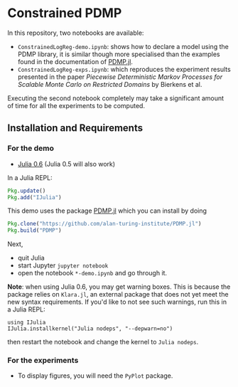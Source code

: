 # Constrained PDMP

In this repository, two notebooks are available:

* `ConstrainedLogReg-demo.ipynb`: shows how to declare a model using the PDMP library, it is similar though more specialised than the examples found in the documentation of [PDMP.jl](https://github.com/alan-turing-institute/PDMP.jl).
* `ConstrainedLogReg-exps.ipynb`: which reproduces the experiment results presented in the paper *Piecewise Deterministic Markov Processes for Scalable Monte Carlo on Restricted Domains* by Bierkens et al.

Executing the second notebook completely may take a significant amount of time for all the experiments to be computed.

## Installation and Requirements

### For the demo

* [Julia 0.6](https://julialang.org/downloads/) (Julia 0.5 will also work)

In a Julia REPL:

```julia
Pkg.update()
Pkg.add("IJulia")
```

This demo uses the package [PDMP.jl](https://github.com/alan-turing-institute/PDMP.jl) which you can install by doing

```julia
Pkg.clone("https://github.com/alan-turing-institute/PDMP.jl")
Pkg.build("PDMP")
```

Next,

* quit Julia
* start Jupyter `jupyter notebook`
* open the notebook `*-demo.ipynb` and go through it.

**Note**: when using Julia 0.6, you may get warning boxes. This is because the package relies on `Klara.jl`, an external package that does not yet meet the new syntax requirements. If you'd like to not see such warnings, run this in a Julia REPL:

```
using IJulia
IJulia.installkernel("Julia nodeps", "--depwarn=no")
```

then restart the notebook and change the kernel to `Julia nodeps`.

### For the experiments

* To display figures, you will need the `PyPlot` package.
